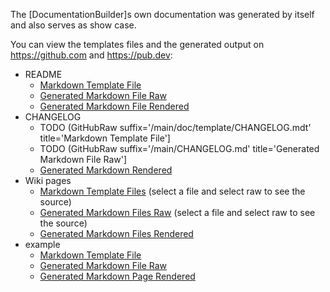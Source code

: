 [//]: # (This file was generated from: doc/template/06-Examples.mdt using the documentation_builder package on: 2021-09-09 20:20:11.750027.)
<a id='doc-template-example-mdt'></a>The [DocumentationBuilder]s own documentation was generated by itself and also serves as show case.

You can view the templates files and the generated output on https://github.com and https://pub.dev:

- README
  - [Markdown Template File](https://raw.githubusercontent.com/efficientyboosters/documentation_builder/main/doc/template/README.mdt)
  - [Generated Markdown File Raw](https://raw.githubusercontent.com/efficientyboosters/documentation_builder/main/README.md)
  - [Generated Markdown File Rendered](https://pub.dev/packages/documentation_builder)
- CHANGELOG
  - TODO (GitHubRaw suffix='/main/doc/template/CHANGELOG.mdt' title='Markdown Template File']
  - TODO (GitHubRaw suffix='/main/CHANGELOG.md' title='Generated Markdown File Raw']
  - [Generated Markdown Rendered](https://pub.dev/packages/documentation_builder/versions)
- Wiki pages
  - [Markdown Template Files](https://github.com/efficientyboosters/documentation_builder/tree/main/doc/template) (select a file and select raw to see the source)
  - [Generated Markdown Files Raw](https://github.com/efficientyboosters/documentation_builder/tree/main/doc/wiki) (select a file and select raw to see the source)
  - [Generated Markdown Files Rendered](https://github.com/efficientyboosters/documentation_builder/wiki)
- example
  - [Markdown Template File](https://raw.githubusercontent.com/efficientyboosters/documentation_builder/main/doc/template/example.mdt)
  - [Generated Markdown File Raw](https://raw.githubusercontent.com/efficientyboosters/documentation_builder/main/example/example.md)
  - [Generated Markdown Page Rendered](https://pub.dev/packages/documentation_builder/example)